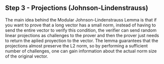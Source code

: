 ## Step 3 - Projections (Johnson-Lindenstrauss)
The main idea behind the Modular Johnson-Lindenstrauss Lemma is that if you want to prove that a long vector has a small norm, instead of having to send the entire vector to verify this condition, the verifier can send random linear projections as challenges to the prover and then the prover just needs to return the aplied proyection to the vector. The lemma guarantees that the projections almost preserve the L2 norm, so by performing a sufficient number of challenges, one can gain information about the actual norm size of the original vector.

